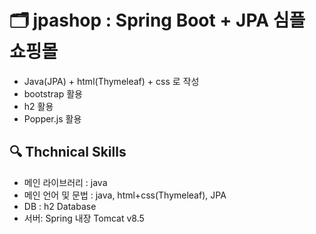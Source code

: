 # 🗂️ jpashop : Spring Boot + JPA 심플 쇼핑몰

- Java(JPA) + html(Thymeleaf) + css 로 작성 <br />
- bootstrap 활용 <br />
- h2 활용 <br />
- Popper.js 활용 <br />

## :mag: Thchnical Skills

- 메인 라이브러리 : java
- 메인 언어 및 문법 : java, html+css(Thymeleaf), JPA
- DB : h2 Database
- 서버: Spring 내장 Tomcat v8.5
